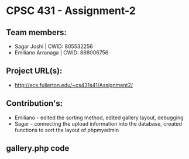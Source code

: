 # CPSC 431 - Assignment-2

## Team members:
- Sagar Joshi | CWID: 805532256
- Emiliano Arranaga | CWID: 888006756

## Project URL(s):
- http://ecs.fullerton.edu/~cs431s41/Assignment2/

## Contribution's:
- Emiliano - edited the sorting method, edited gallery layout, debugging 
- Sagar - connecting the upload information into the database, created functions to sort the layout of phpmyadmin

## gallery.php code
